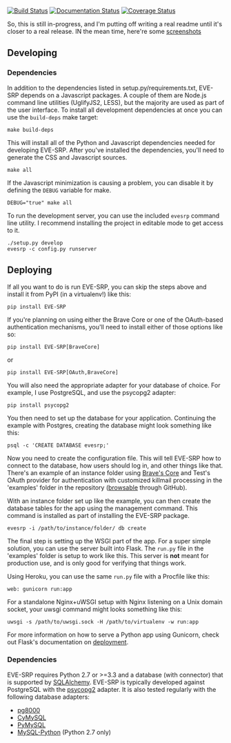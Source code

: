 [![Build Status](https://travis-ci.org/paxswill/evesrp.svg?branch=master)](https://travis-ci.org/paxswill/evesrp)
[![Documentation Status](https://readthedocs.org/projects/eve-srp/badge/?version=master)](https://readthedocs.org/projects/eve-srp/?badge=master)
[![Coverage Status](https://coveralls.io/repos/paxswill/evesrp/badge.svg?branch=master&service=github)](https://coveralls.io/github/paxswill/evesrp?branch=master)

So, this is still in-progress, and I'm putting off writing a real readme until
it's closer to a real release. IN the mean time, here're some
[screenshots][screens]

[screens]: http://imgur.com/a/3IEQC


## Developing

### Dependencies

In addition to the dependencies listed in setup.py/requirements.txt, EVE-SRP
depends on a Javascript packages. A couple of them are Node.js command line
utilities (UglifyJS2, LESS), but the majority are used as part of the user
interface. To install all development dependencies at once you can use the
`build-deps` make target:

    make build-deps

This will install all of the Python and Javascript dependencies needed for
developing EVE-SRP.
After you've installed the dependencies, you'll need to generate the CSS and
Javascript sources.

    make all

If the Javascript minimization is causing a problem, you can disable it by
defining the `DEBUG` variable for make.

    DEBUG="true" make all

To run the development server, you can use the included `evesrp` command line
utility. I recommend installing the project in editable mode to get access to
it.

    ./setup.py develop
    evesrp -c config.py runserver

## Deploying

If all you want to do is run EVE-SRP, you can skip the steps above and install
it from PyPI (in a virtualenv!) like this:

    pip install EVE-SRP

If you're planning on using either the Brave Core or one of the OAuth-based
authentication mechanisms, you'll need to install either of those options like
so:

    pip install EVE-SRP[BraveCore]

or

    pip install EVE-SRP[OAuth,BraveCore]

You will also need the appropriate adapter for your database of choice. For
example, I use PostgreSQL, and use the psycopg2 adapter:

    pip install psycopg2

You then need to set up the database for your application. Continuing the
example with Postgres, creating the database might look something like this:

    psql -c 'CREATE DATABASE evesrp;'

Now you need to create the configuration file. This will tell EVE-SRP how to
connect to the database, how users should log in, and other things like that.
There's an example of an instance folder using [Brave's Core][core] and
Test's OAuth provider for authentication with customized killmail processing
in the 'examples' folder in the repository ([browsable][examples] through
GitHub).

With an instance folder set up like the example, you can then create the
database tables for the app using the management command. This command is
installed as part of installing the EVE-SRP package.

    evesrp -i /path/to/instance/folder/ db create

The final step is setting up the WSGI part of the app. For a super simple
solution, you can use the server built into Flask. The `run.py` file in the
'examples' folder is setup to work like this. This server is **not** meant for
production use, and is only good for verifying that things work.

Using Heroku, you can use the same `run.py` file with a Procfile
like this:

    web: gunicorn run:app

For a standalone Nginx+uWSGI setup with Nginx listening on a Unix domain
socket, your uwsgi command might looks something like this:

    uwsgi -s /path/to/uwsgi.sock -H /path/to/virtualenv -w run:app

For more information on how to serve a Python app using Gunicorn, check out 
Flask's documentation on [deployment][flask-deploy].

### Dependencies

EVE-SRP requires Python 2.7 or >=3.3 and a database (with connector) that is
supported by [SQLAlchemy][sqla-db-support]. EVE-SRP is typically developed
against PostgreSQL with the [psycopg2][psycopg2] adapter. It is also tested
regularly with the following database adapters:

* [pg8000](https://pypi.python.org/pypi/pg8000/)
* [CyMySQL](https://pypi.python.org/pypi/cymysql)
* [PyMySQL](https://pypi.python.org/pypi/PyMySQL)
* [MySQL-Python](https://pypi.python.org/pypi/MySQL-python) (Python 2.7 only)

[core]: https://github.com/bravecollective/core
[examples]: https://github.com/paxswill/evesrp/tree/master/example
[flask-deploy]: http://flask.pocoo.org/docs/0.10/deploying/
[sqla-db-support]: http://docs.sqlalchemy.org/en/rel_0_9/core/engines.html#supported-databases
[psycopg2]:http://initd.org/psycopg/
